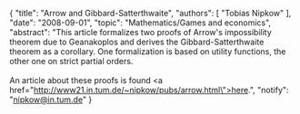 {
    "title": "Arrow and Gibbard-Satterthwaite",
    "authors": [
        "Tobias Nipkow"
    ],
    "date": "2008-09-01",
    "topic": "Mathematics/Games and economics",
    "abstract": "This article formalizes two proofs of Arrow's impossibility theorem due to Geanakoplos and derives the Gibbard-Satterthwaite theorem as a corollary. One formalization is based on utility functions, the other one on strict partial orders.<br><br>An article about these proofs is found <a href=\"http://www21.in.tum.de/~nipkow/pubs/arrow.html\">here</a>.",
    "notify": "nipkow@in.tum.de"
}